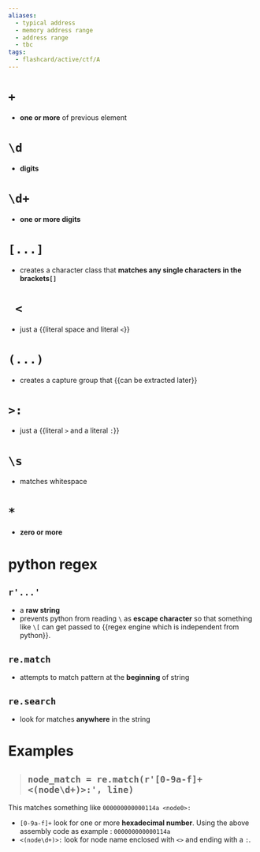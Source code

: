 ```yaml
---
aliases:
  - typical address
  - memory address range
  - address range
  - tbc 
tags:
  - flashcard/active/ctf/A
---
```

# `+`
- **one or more** of previous element <!--SR:!2024-12-30,1,224-->

# `\d`
- **digits** <!--SR:!2024-12-30,1,224-->

# `\d+`
- **one or more digits** <!--SR:!2024-12-30,1,224-->

# `[...]`
- creates a character class that **matches any single characters in the brackets`[]`** <!--SR:!2024-12-30,1,230-->

# ` <`
- just a {{literal space and literal `<`}} <!--SR:!2024-12-30,1,230-->

# `(...)`
- creates a capture group that {{can be extracted later}} <!--SR:!2024-12-30,1,230-->

# `>:`
- just a {{literal `>` and a literal `:`}} <!--SR:!2024-12-30,1,224--> 

# `\s`
- matches whitespace

# `*`
- **zero or more** <!--SR:!2024-12-30,1,218-->

# python regex  

## `r'...'`
- a **raw string**
- prevents python from reading `\` as **escape character** so that something like `\[` can get passed to {{regex engine which is independent from python}}. <!--SR:!2024-12-30,1,218!2024-12-30,1,218!2024-12-30,1,218-->

## `re.match`
- attempts to match pattern at the **beginning** of string <!--SR:!2024-12-30,1,218--> 

## `re.search`
- look for matches **anywhere** in the string <!--SR:!2024-12-30,1,218-->

# Examples
> ## `node_match = re.match(r'[0-9a-f]+ <(node\d+)>:', line)`
This matches something like `000000000000114a <node0>:`
- `[0-9a-f]+` look for one or more **hexadecimal number**. Using the above assembly code as example : `000000000000114a`
- `<(node\d+)>:` look for node name enclosed with `<>` and ending with a `:`. <!--SR:!2024-12-30,1,224-->

